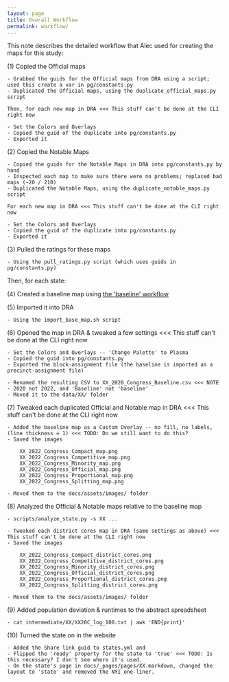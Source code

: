 ```yaml
---
layout: page
title: Overall Workflow
permalink: workflow/
---
```


This note describes the detailed workflow that Alec used for creating the maps for this study:

(1) Copied the Official maps

    - Grabbed the guids for the Official maps from DRA using a script; used this create a var in pg/constants.py
    - Duplicated the Official maps, using the duplicate_official_maps.py script 

    Then, for each new map in DRA <<< This stuff can't be done at the CLI right now

    - Set the Colors and Overlays
    - Copied the guid of the duplicate into pg/constants.py
    - Exported it

(2) Copied the Notable Maps

    - Copied the guids for the Notable Maps in DRA into pg/constants.py by hand
    - Inspected each map to make sure there were no problems; replaced bad maps (~20 / 210)
    - Duplicated the Notable Maps, using the duplicate_notable_maps.py script 

    For each new map in DRA <<< This stuff can't be done at the CLI right now

    - Set the Colors and Overlays
    - Copied the guid of the duplicate into pg/constants.py
    - Exported it

(3) Pulled the ratings for these maps

    - Using the pull_ratings.py script (which uses guids in pg/constants.py)


Then, for each state:

(4) Created a baseline map using [the 'baseline' workflow](baseline_workflow.md) 

(5) Imported it into DRA

    - Using the import_base_map.sh script 

(6) Opened the map in DRA & tweaked a few settings <<< This stuff can't be done at the CLI right now

    - Set the Colors and Overlays -- 'Change Palette' to Plasma
    - Copied the guid into pg/constants.py
    - Exported the block-assignment file (the baseline is imported as a precinct-assignment file)

    - Renamed the resulting CSV to XX_2020_Congress_Baseline.csv <<< NOTE - 2020 not 2022, and 'Baseline' not 'baseline'
    - Moved it to the data/XX/ folder

(7) Tweaked each duplicated Official and Notable map in DRA <<< This stuff can't be done at the CLI right now

    - Added the baseline map as a Custom Overlay -- no fill, no labels, (line thickness = 1) <<< TODO: Do we still want to do this?
    - Saved the images

        XX_2022_Congress_Compact_map.png
		XX_2022_Congress_Competitive_map.png
		XX_2022_Congress_Minority_map.png
		XX_2022_Congress_Official_map.png
		XX_2022_Congress_Proportional_map.png
		XX_2022_Congress_Splitting_map.png

    - Moved them to the docs/assets/images/ folder

(8) Analyzed the Official & Notable maps relative to the baseline map

    - scripts/analyze_state.py -s XX ...

    - Tweaked each district cores map in DRA (same settings as above) <<< This stuff can't be done at the CLI right now
    - Saved the images
	
        XX_2022_Congress_Compact_district_cores.png
		XX_2022_Congress_Competitive_district_cores.png
		XX_2022_Congress_Minority_district_cores.png
		XX_2022_Congress_Official_district_cores.png
		XX_2022_Congress_Proportional_district_cores.png
		XX_2022_Congress_Splitting_district_cores.png

	- Moved them to the docs/assets/images/ folder

(9) Added population deviation & runtimes to the abstract spreadsheet

    - cat intermediate/XX/XX20C_log_100.txt | awk 'END{print}'
	
(10) Turned the state on in the website

    - Added the Share link guid to states.yml and 
    - Flipped the 'ready' property for the state to 'true' <<< TODO: Is this necessary? I don't see where it's used.
    - On the state's page in docs/_pages/pages/XX.markdown, changed the layout to 'state' and removed the NYI one-liner.
